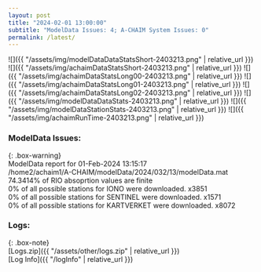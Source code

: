 ```yaml
---
layout: post
title: "2024-02-01 13:00:00"
subtitle: "ModelData Issues: 4; A-CHAIM System Issues: 0"
permalink: /latest/
---
```


![]({{ "/assets/img/modelDataDataStatsShort-2403213.png" | relative_url }})
![]({{ "/assets/img/achaimDataStatsShort-2403213.png" | relative_url }})
![]({{ "/assets/img/achaimDataStatsLong00-2403213.png" | relative_url }})
![]({{ "/assets/img/achaimDataStatsLong01-2403213.png" | relative_url }})
![]({{ "/assets/img/achaimDataStatsLong02-2403213.png" | relative_url }})
![]({{ "/assets/img/modelDataDataStats-2403213.png" | relative_url }})
![]({{ "/assets/img/modelDataStationStats-2403213.png" | relative_url }})
![]({{ "/assets/img/achaimRunTime-2403213.png" | relative_url }})


### ModelData Issues:  
  
{: .box-warning}  
 ModelData report for 01-Feb-2024 13:15:17   
 /home2/achaim1/A-CHAIM/modelData/2024/032/13/modelData.mat   
 74.3414% of RIO absoprtion values are finite   
 0% of all possible stations for IONO were downloaded. x3851   
 0% of all possible stations for SENTINEL were downloaded. x1571   
 0% of all possible stations for KARTVERKET were downloaded. x8072   
  


### Logs:  
  
{: .box-note}  
[Logs.zip]({{ "/assets/other/logs.zip" | relative_url }})  
[Log Info]({{ "/logInfo" | relative_url }})  

